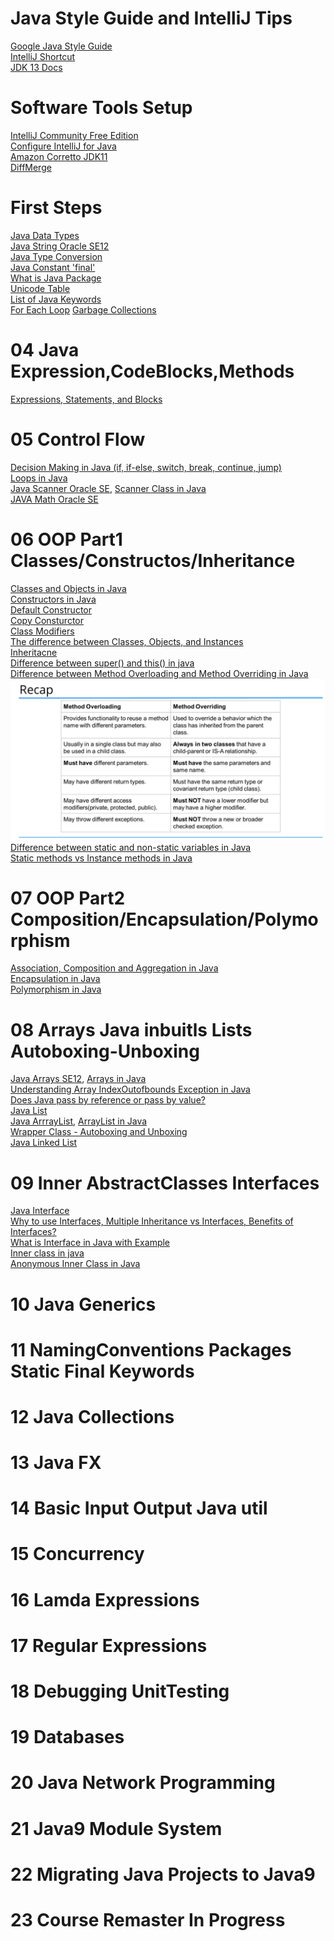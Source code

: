 # Java Style Guide and IntelliJ Tips
[Google Java Style Guide](https://google.github.io/styleguide/javaguide.html)\
[IntelliJ Shortcut](https://www.jetbrains.com/help/idea/mastering-keyboard-shortcuts.html)\
[JDK 13 Docs](https://docs.oracle.com/en/java/javase/13/)

# Software Tools Setup
[IntelliJ Community Free Edition](https://www.jetbrains.com/idea/download/#section=windows)\
[Configure IntelliJ for Java](https://www.udemy.com/course/java-the-complete-java-developer-course/learn/lecture/15400982#announcements)\
[Amazon Corretto JDK11](https://docs.aws.amazon.com/corretto/latest/corretto-11-ug/downloads-list.html)\
[DiffMerge](https://sourcegear.com/diffmerge/downloads.php)

# First Steps
[Java Data Types](https://www.javatpoint.com/java-data-types)\
[Java String Oracle SE12](https://docs.oracle.com/en/java/javase/12/docs/api/java.base/java/lang/String.html)\
[Java Type Conversion](https://www.geeksforgeeks.org/type-conversion-java-examples/)\
[Java Constant 'final'](https://www.tutorialspoint.com/what-is-a-constant-and-how-to-define-constants-in-java)\
[What is Java Package](https://docs.oracle.com/javase/tutorial/java/concepts/package.html)\
[Unicode Table](https://unicode-table.com/en/#ipa-extensions)\
[List of Java Keywords](https://en.wikipedia.org/wiki/List_of_Java_keywords)\
[For Each Loop](https://www.geeksforgeeks.org/for-each-loop-in-java/)
[Garbage Collections](https://www.oracle.com/webfolder/technetwork/tutorials/obe/java/gc01/index.html)

# 04 Java Expression,CodeBlocks,Methods
[Expressions, Statements, and Blocks](https://docs.oracle.com/javase/tutorial/java/nutsandbolts/expressions.html)

# 05 Control Flow
[Decision Making in Java (if, if-else, switch, break, continue, jump)](https://www.geeksforgeeks.org/decision-making-javaif-else-switch-break-continue-jump/)\
[Loops in Java](https://www.geeksforgeeks.org/loops-in-java/)\
[Java Scanner Oracle SE](https://docs.oracle.com/javase/10/docs/api/java/util/Scanner.html), [Scanner Class in Java](https://www.geeksforgeeks.org/scanner-class-in-java/)\
[JAVA Math Oracle SE](https://docs.oracle.com/en/java/javase/11/docs/api/java.base/java/lang/Math.html)

# 06 OOP Part1 Classes/Constructos/Inheritance
[Classes and Objects in Java](https://www.geeksforgeeks.org/classes-objects-java/)\
[Constructors in Java](https://www.geeksforgeeks.org/constructors-in-java/)\
[Default Constructor](https://www.geeksforgeeks.org/g-fact-50/)\
[Copy Consturctor](https://www.geeksforgeeks.org/copy-constructor-in-java/)\
[Class Modifiers](http://tutorials.jenkov.com/java/access-modifiers.html#default-package-access-modifier)\
[The difference between Classes, Objects, and Instances](https://stackoverflow.com/questions/1215881/the-difference-between-classes-objects-and-instances)\
[Inheritacne](https://www.geeksforgeeks.org/inheritance-in-java/)\
[Difference between super() and this() in java](https://www.geeksforgeeks.org/difference-super-java/)\
[Difference between Method Overloading and Method Overriding in Java](https://www.geeksforgeeks.org/difference-between-method-overloading-and-method-overriding-in-java/)
![Overloading_vs_Overriding.png](https://github.com/Blackdog-Programmer/JAVA/blob/master/References/Overloading_vs_Overriding.png)
[Difference between static and non-static variables in Java](https://www.geeksforgeeks.org/difference-between-method-overloading-and-method-overriding-in-java/)\
[Static methods vs Instance methods in Java](https://www.geeksforgeeks.org/static-methods-vs-instance-methods-java/)

# 07 OOP Part2 Composition/Encapsulation/Polymorphism
[Association, Composition and Aggregation in Java](https://www.geeksforgeeks.org/association-composition-aggregation-java/)\
[Encapsulation in Java](https://www.geeksforgeeks.org/encapsulation-in-java/)\
[Polymorphism in Java](https://www.geeksforgeeks.org/polymorphism-in-java/)

# 08 Arrays Java inbuitls Lists Autoboxing-Unboxing
[Java Arrays SE12](https://docs.oracle.com/en/java/javase/12/docs/api/java.base/java/util/Arrays.html), [Arrays in Java](https://www.geeksforgeeks.org/arrays-in-java/)\
[Understanding Array IndexOutofbounds Exception in Java](https://www.geeksforgeeks.org/understanding-array-indexoutofbounds-exception-in-java/)\
[Does Java pass by reference or pass by value?](https://www.javaworld.com/article/2077424/learn-java-does-java-pass-by-reference-or-pass-by-value.html)\
[Java List](https://docs.oracle.com/javase/8/docs/api/java/util/List.html)\
[Java ArrrayList](https://docs.oracle.com/en/java/javase/11/docs/api/java.base/java/util/ArrayList.html), [ArrayList in Java](https://www.geeksforgeeks.org/arraylist-in-java/)\
[Wrapper Class - Autoboxing and Unboxing](https://www.geeksforgeeks.org/autoboxing-unboxing-java/)\
[Java Linked List](https://www.geeksforgeeks.org/linked-list-in-java/)

# 09 Inner AbstractClasses Interfaces
[Java Interface](https://www.geeksforgeeks.org/interfaces-in-java/)\
[Why to use Interfaces, Multiple Inheritance vs Interfaces, Benefits of Interfaces?](https://stackoverflow.com/questions/8531292/why-to-use-interfaces-multiple-inheritance-vs-interfaces-benefits-of-interface)\
[What is Interface in Java with Example](https://www.guru99.com/java-interface.html)\
[Inner class in java](https://www.geeksforgeeks.org/inner-class-java/)\
[Anonymous Inner Class in Java](https://www.geeksforgeeks.org/anonymous-inner-class-java/)

# 10 Java Generics

# 11 NamingConventions Packages Static Final Keywords

# 12 Java Collections

# 13 Java FX

# 14 Basic Input Output Java util

# 15 Concurrency

# 16 Lamda Expressions

# 17 Regular Expressions

# 18 Debugging UnitTesting

# 19 Databases

# 20 Java Network Programming

# 21 Java9 Module System

# 22 Migrating Java Projects to Java9

# 23 Course Remaster In Progress
